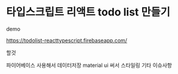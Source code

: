 # 타입스크립트 리액트 todo list 만들기



demo

https://todolist-reacttypescript.firebaseapp.com/

할것

파이어베이스 사용해서 데이터저장
material ui 써서 스타일링
기타 이슈사항 
